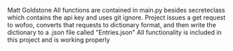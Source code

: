 Matt Goldstone
All functions are contained in main.py besides secreteclass which contains the api key and uses git ignore.
Project issues a get request to wofoo, converts that requests to dictionary format, and then write the dictionary to a .json file called "Entries.json"
All functionality is included in this project and is working properly 
